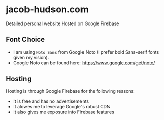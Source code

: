 # jacob-hudson.com
Detailed personal website Hosted on Google Firebase

## Font Choice
- I am using `Noto Sans` from Google Noto (I prefer bold Sans-serif fonts given my vision).
- Google Noto can be found here:  https://www.google.com/get/noto/

## Hosting
Hosting is through Google Firebase for the following reasons:
- It is free and has no advertisements
- It alowes me to leverage Google's robust CDN
- It also gives me exposure into Firebase features

